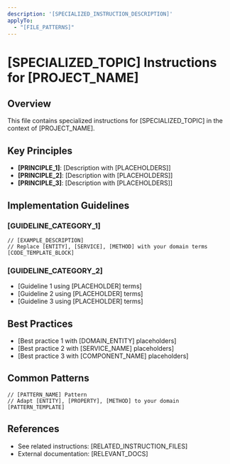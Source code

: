 ```yaml
---
description: '[SPECIALIZED_INSTRUCTION_DESCRIPTION]'
applyTo: 
  - "[FILE_PATTERNS]"
---
```


# [SPECIALIZED_TOPIC] Instructions for [PROJECT_NAME]

## Overview
This file contains specialized instructions for [SPECIALIZED_TOPIC] in the context of [PROJECT_NAME].

## Key Principles
- **[PRINCIPLE_1]**: [Description with [PLACEHOLDERS]]
- **[PRINCIPLE_2]**: [Description with [PLACEHOLDERS]]
- **[PRINCIPLE_3]**: [Description with [PLACEHOLDERS]]

## Implementation Guidelines

### [GUIDELINE_CATEGORY_1]
```[CODE_LANGUAGE]
// [EXAMPLE_DESCRIPTION]
// Replace [ENTITY], [SERVICE], [METHOD] with your domain terms
[CODE_TEMPLATE_BLOCK]
```

### [GUIDELINE_CATEGORY_2]
- [Guideline 1 using [PLACEHOLDER] terms]
- [Guideline 2 using [PLACEHOLDER] terms]
- [Guideline 3 using [PLACEHOLDER] terms]

## Best Practices
- [Best practice 1 with [DOMAIN_ENTITY] placeholders]
- [Best practice 2 with [SERVICE_NAME] placeholders]
- [Best practice 3 with [COMPONENT_NAME] placeholders]

## Common Patterns
```[CODE_LANGUAGE]
// [PATTERN_NAME] Pattern
// Adapt [ENTITY], [PROPERTY], [METHOD] to your domain
[PATTERN_TEMPLATE]
```

## References
- See related instructions: [RELATED_INSTRUCTION_FILES]
- External documentation: [RELEVANT_DOCS]
